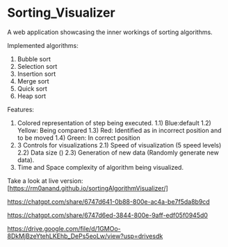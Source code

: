 # Sorting_Visualizer

A web application showcasing the inner workings of sorting algorithms.

Implemented algorithms:
1) Bubble sort
2) Selection sort
3) Insertion sort
4) Merge sort
5) Quick sort
6) Heap sort

Features:
1) Colored representation of step being executed.
  1.1) Blue:default
  1.2) Yellow: Being compared
  1.3) Red: Identified as in incorrect position and to be moved
  1.4) Green: In correct position
2) 3 Controls for visualizations
  2.1) Speed of visualization (5 speed levels)
  2.2) Data size ()
  2.3) Generation of new data (Randomly generate new data).
4) Time and Space complexity of algorithm being visualized.

Take a look at live version: [https://rm0anand.github.io/sortingAlgorithmVisualizer/]

https://chatgpt.com/share/6747d641-0b88-800e-ac4a-be7f5da8b9cd

https://chatgpt.com/share/6747d6ed-3844-800e-9aff-edf05f0945d0

https://drive.google.com/file/d/1GMOo-8DkMjBzeYtehLKEhb_DePs5eoLw/view?usp=drivesdk